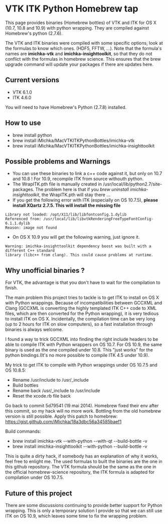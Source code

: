 VTK ITK Python Homebrew tap
===========================

This page provides binaries (Homebrew bottles) of VTK and ITK for OS X (10.7, 10.8 and 10.9) with python wrapping. They are compiled against Homebrew's python (2.7.6).

The VTK and ITK binaries were compiled with some specific options, look at the formulas to know which ones. (HDF5, FFTW, ...). Note that the formula's names are **imichka-vtk** and **imichka-insighttoolkit**, so that they do not conflict with the formulas in homebrew science. This ensures that the brew upgrade command will update your packages if there are updates here.

## Current versions

  - VTK 6.1.0
  - ITK 4.6.0

You will need to have Homebrew's Python (2.7.8) installed.

## How to use

  - brew install python
  - brew install iMichka/MacVTKITKPythonBottles/imichka-vtk
  - brew install iMichka/MacVTKITKPythonBottles/imichka-insighttoolkit

## Possible problems and Warnings

 - You can use these binaries to link a c++ code against it, but only on 10.7 and 10.8 ! For 10.9, recompile ITK from source withouth python.
 - The WrapITK.pth file is manually created in /usr/local/lib/python2.7/site-packages. The problem here is that if you *brew uninstall imichka-insighttoolkit*, the WrapITK.pth will stay there ...
 - If you get the following error with ITK (especially on OS 10.7.5), **please install XQartz 2.7.5. This will install the missing file**
```
Library not loaded: /opt/X11/lib/libfontconfig.1.dylib
Referenced from: /usr/local/lib/libvtkRenderingFreeTypeFontConfig-6.1.1.dylib
Reason: image not found
```
 - On OS X 10.9 you will get the following warning, just ignore it.
```
Warning: imichka-insighttoolkit dependency boost was built with a different C++ standard
library (libc++ from clang). This could cause problems at runtime.
```

## Why unofficial binaries ?

For VTK, the advantage is that you don't have to wait for the compilation to finish.

The main problem this project tries to tackle is to get ITK to install on OS X with Python wrappings.
Because of incompatibilities between GCCXML and Clang (GCCXML is converting the highly templated ITK C++ code to XML files, which are then converted for the Python wrapping), it is very tedious to install ITK on OS X.
Incidentally, the compilation time can be very long (up to 2 hours for ITK on slow computers), so a fast installation through binaries is always welcome.

I found a way to trick GCCXML into finding the right include headers to be able to compile ITK with Python wrappers on OS 10.7. For OS 10.9, the same binary is used as the one compiled under 10.8. This "just works" for the python bindings.(It's no more possible to compile ITK 4.5 under 10.9).

My trick to get ITK to compile with Python wrappings under OS 10.7.5 and OS 10.8.5:

  - Rename /usr/include to /usr/_include
  - Build bottles
  - Rename back /usr/_include to /usr/include
  - Reset the xcode.rb file back

Go back to commit 5d79541 (19 mai 2014).
Homebrew fixed their env after this commit, so my hack will no more work. Bottling from the old homebrew version is still possible.
Apply this patch to homebrew: https://gist.github.com/iMichka/18a3dbc56a34585baef1

Build commands:

- brew install imichka-vtk --with-python --with-qt --build-bottle -v
- brew install imichka-insighttoolkit --with-python --build-bottle -v

This is quite a dirty hack, if somebody has an explanation of why it works, feel free to enlight me. The used formulas to built the binaries are the one in this github repository. The VTK formula should be the same as the one in the official homebrew-science repository, the ITK formula is adapted for compilation under OS 10.7.5.

## Future of this project

There are some discussions continuing to provide better support for Python wrapping. This is only a temporary solution I provide so that we can still use ITK on OS 10.9, which leaves some time to fix the wrapping problem.

